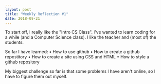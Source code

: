 ```yaml
---
layout: post
title: "Weekly Reflection #1"
date: 2018-09-21
---
```


To start off, I really like the "Intro CS Class". I've wanted to learn coding for a while (and a Computer Science class). I like the teacher and (most of) the students.

So far I have learned:
• How to use github
• How to create a github repostitory
• How to create a site using CSS and HTML
• How to style a github repository

My biggest challenge so far is that some problems I have aren't online, so I have to figure them out myself.
